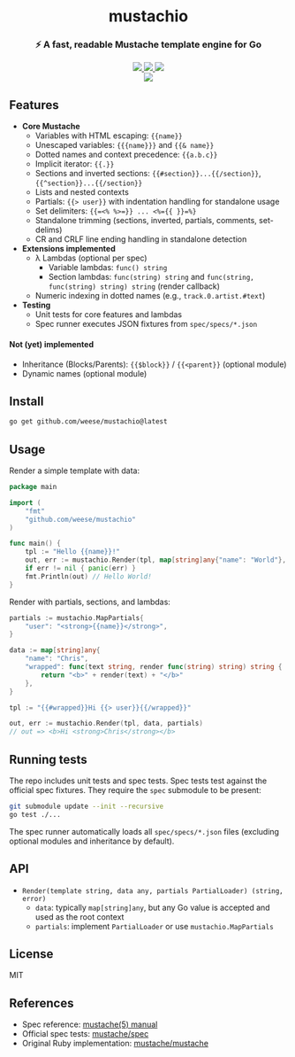 <div align="center">
  <h1 align="center">mustachio </h1>
  <h3 align="center">⚡ A fast, readable Mustache template engine for Go</h3>
</div>

<div align="center">
  <a href="https://github.com/weese/mustachio/actions">
    <img src="https://img.shields.io/github/actions/workflow/status/weese/mustachio/go.yml?branch=main" />
  </a>
  <a href="https://pkg.go.dev/github.com/weese/mustachio">
    <img src="https://img.shields.io/badge/go-reference-blue.svg" />
  </a>
  <a href="https://opensource.org/licenses/MIT">
    <img src="https://img.shields.io/badge/license-MIT-blue.svg" />
  </a>
  <br/>
  <a align="center" href="https://github.com/weese?tab=followers">
    <img src="https://img.shields.io/github/followers/weese?label=Follow%20%40weese&style=social" />
  </a>
  <br/>
</div>

## Features

- **Core Mustache**
  - Variables with HTML escaping: `{{name}}`
  - Unescaped variables: `{{{name}}}` and `{{& name}}`
  - Dotted names and context precedence: `{{a.b.c}}`
  - Implicit iterator: `{{.}}`
  - Sections and inverted sections: `{{#section}}...{{/section}}`, `{{^section}}...{{/section}}`
  - Lists and nested contexts
  - Partials: `{{> user}}` with indentation handling for standalone usage
  - Set delimiters: `{{=<% %>=}} ... <%={{ }}=%}`
  - Standalone trimming (sections, inverted, partials, comments, set-delims)
  - CR and CRLF line ending handling in standalone detection
- **Extensions implemented**
  - λ Lambdas (optional per spec)
    - Variable lambdas: `func() string`
    - Section lambdas: `func(string) string` and `func(string, func(string) string) string` (render callback)
  - Numeric indexing in dotted names (e.g., `track.0.artist.#text`)
- **Testing**
  - Unit tests for core features and lambdas
  - Spec runner executes JSON fixtures from `spec/specs/*.json`

#### Not (yet) implemented

- Inheritance (Blocks/Parents): `{{$block}}` / `{{<parent}}` (optional module)
- Dynamic names (optional module)

## Install

```bash
go get github.com/weese/mustachio@latest
```

## Usage

Render a simple template with data:

```go
package main

import (
	"fmt"
	"github.com/weese/mustachio"
)

func main() {
	tpl := "Hello {{name}}!"
	out, err := mustachio.Render(tpl, map[string]any{"name": "World"}, nil)
	if err != nil { panic(err) }
	fmt.Println(out) // Hello World!
}
```

Render with partials, sections, and lambdas:

```go
partials := mustachio.MapPartials{
	"user": "<strong>{{name}}</strong>",
}

data := map[string]any{
	"name": "Chris",
	"wrapped": func(text string, render func(string) string) string {
		return "<b>" + render(text) + "</b>"
	},
}

tpl := "{{#wrapped}}Hi {{> user}}{{/wrapped}}"

out, err := mustachio.Render(tpl, data, partials)
// out => <b>Hi <strong>Chris</strong></b>
```

## Running tests

The repo includes unit tests and spec tests. Spec tests test against the official spec fixtures. They require the `spec` submodule to be present:

```bash
git submodule update --init --recursive
go test ./...
```

The spec runner automatically loads all `spec/specs/*.json` files (excluding optional modules and inheritance by default).

## API

- `Render(template string, data any, partials PartialLoader) (string, error)`
  - `data`: typically `map[string]any`, but any Go value is accepted and used as the root context
  - `partials`: implement `PartialLoader` or use `mustachio.MapPartials`

## License

MIT

## References

- Spec reference: [mustache(5) manual](https://mustache.github.io/mustache.5.html)
- Official spec tests: [mustache/spec](https://github.com/mustache/spec)
- Original Ruby implementation: [mustache/mustache](https://github.com/mustache/mustache)
